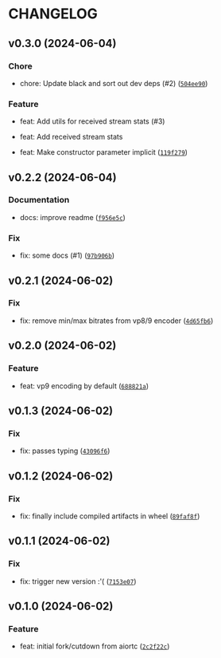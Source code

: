 # CHANGELOG



## v0.3.0 (2024-06-04)

### Chore

* chore: Update black and sort out dev deps (#2) ([`504ee90`](https://github.com/tutorintelligence/vpx-rtp-py/commit/504ee90f7d43f66e6299ecf3c838bc8e93e7172a))

### Feature

* feat: Add utils for received stream stats (#3)

* feat: Add received stream stats

* feat: Make constructor parameter implicit ([`119f279`](https://github.com/tutorintelligence/vpx-rtp-py/commit/119f2795c38f806580147c0398cd4d439b8e5a64))


## v0.2.2 (2024-06-04)

### Documentation

* docs: improve readme ([`f956e5c`](https://github.com/tutorintelligence/vpx-rtp-py/commit/f956e5c8fabd135f217517947e0ab408c10aa493))

### Fix

* fix: some docs (#1) ([`97b906b`](https://github.com/tutorintelligence/vpx-rtp-py/commit/97b906b6e21a5e36005dbdc619179e67e5b41ff4))


## v0.2.1 (2024-06-02)

### Fix

* fix: remove min/max bitrates from vp8/9 encoder ([`4d65fb6`](https://github.com/tutorintelligence/vpx-rtp-py/commit/4d65fb6898860ef7b3da3250a6292b428437d048))


## v0.2.0 (2024-06-02)

### Feature

* feat: vp9 encoding by default ([`688821a`](https://github.com/tutorintelligence/vpx-rtp-py/commit/688821ae53f917c3b85e833443eac12f45b39e73))


## v0.1.3 (2024-06-02)

### Fix

* fix: passes typing ([`43096f6`](https://github.com/tutorintelligence/vpx-rtp-py/commit/43096f6d242791dc363e4186432cd4fec1cd1ee1))


## v0.1.2 (2024-06-02)

### Fix

* fix: finally include compiled artifacts in wheel ([`89faf8f`](https://github.com/tutorintelligence/vpx-rtp-py/commit/89faf8f6c5287c06d496b202899474a9bcf035a0))


## v0.1.1 (2024-06-02)

### Fix

* fix: trigger new version :&#39;( ([`7153e07`](https://github.com/tutorintelligence/vpx-rtp-py/commit/7153e07a8a447ad9c9421023639efed0259bdd6c))


## v0.1.0 (2024-06-02)

### Feature

* feat: initial fork/cutdown from aiortc ([`2c2f22c`](https://github.com/tutorintelligence/vpx-rtp-py/commit/2c2f22c3c502736b8be92e75319e223f9d3437f4))
